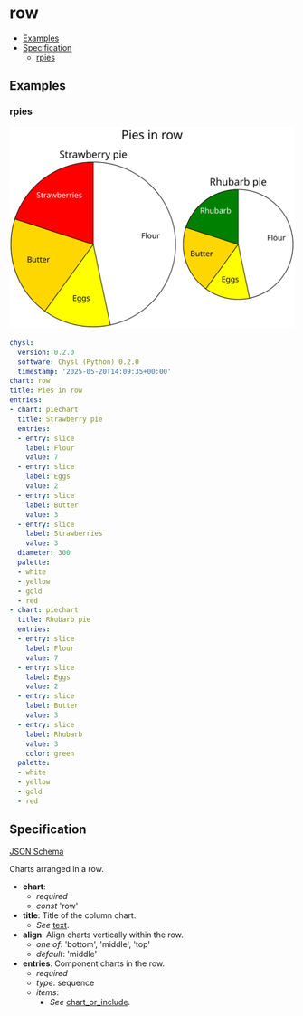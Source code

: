 # row

- [Examples](#examples)
- [Specification](#specification)
  - [rpies](#rpies)

## Examples

### rpies

![rpies SVG](rpies.svg)

```yaml
chysl:
  version: 0.2.0
  software: Chysl (Python) 0.2.0
  timestamp: '2025-05-20T14:09:35+00:00'
chart: row
title: Pies in row
entries:
- chart: piechart
  title: Strawberry pie
  entries:
  - entry: slice
    label: Flour
    value: 7
  - entry: slice
    label: Eggs
    value: 2
  - entry: slice
    label: Butter
    value: 3
  - entry: slice
    label: Strawberries
    value: 3
  diameter: 300
  palette:
  - white
  - yellow
  - gold
  - red
- chart: piechart
  title: Rhubarb pie
  entries:
  - entry: slice
    label: Flour
    value: 7
  - entry: slice
    label: Eggs
    value: 2
  - entry: slice
    label: Butter
    value: 3
  - entry: slice
    label: Rhubarb
    value: 3
    color: green
  palette:
  - white
  - yellow
  - gold
  - red
```
## Specification

[JSON Schema](row.md)

Charts arranged in a row.

- **chart**:
  - *required*
  - *const* 'row'
- **title**: Title of the column chart.
  - *See* [text](schema_defs.md#text).
- **align**: Align charts vertically within the row.
  - *one of*: 'bottom', 'middle', 'top'
  - *default*: 'middle'
- **entries**: Component charts in the row.
  - *required*
  - *type*: sequence
  - *items*:
    - *See* [chart_or_include](schema_defs.md#chart_or_include).

